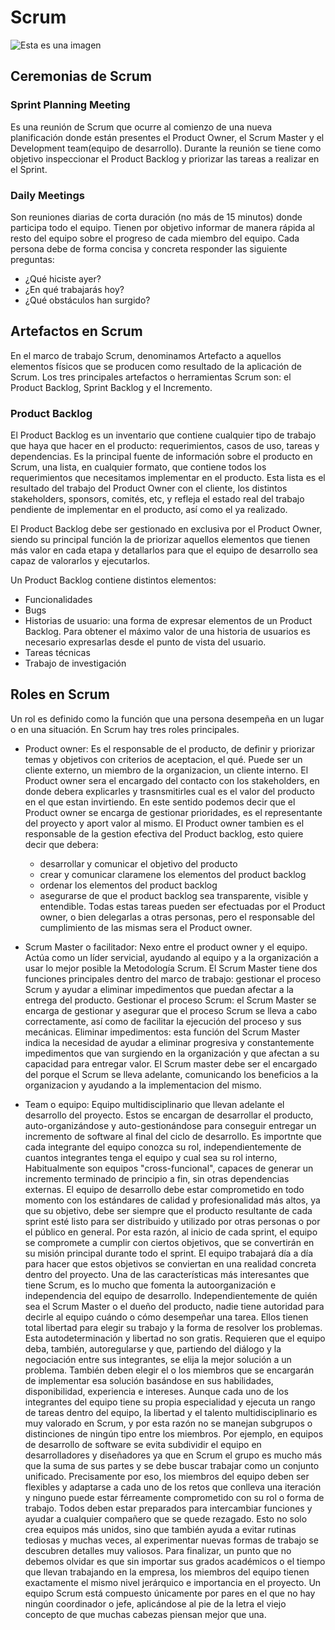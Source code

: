 # Scrum

![Esta es una imagen](https://miro.medium.com/max/1200/1*9y2sMFou3w-FjWBVt_2ibA.png)

## Ceremonias de Scrum
### Sprint Planning Meeting 
Es una reunión de Scrum que ocurre al comienzo de una nueva planificación donde están presentes el Product Owner, el Scrum Master y el Development team(equipo de desarrollo). Durante la reunión se tiene como objetivo inspeccionar el Product Backlog y priorizar las tareas a realizar en el Sprint.
### Daily Meetings
Son reuniones diarias de corta duración (no más de 15 minutos) donde participa todo el equipo. Tienen por objetivo informar de manera rápida al resto del equipo sobre el progreso de cada miembro del equipo. 
Cada persona debe de forma concisa y concreta responder las siguiente preguntas:
- ¿Qué hiciste ayer?
- ¿En qué trabajarás hoy?
- ¿Qué obstáculos han surgido?


## Artefactos en Scrum
En el marco de trabajo Scrum, denominamos Artefacto a aquellos elementos físicos que se producen como resultado de la aplicación de Scrum. Los tres principales artefactos o herramientas Scrum son: el Product Backlog, Sprint Backlog y el Incremento.

### Product Backlog
El Product Backlog es un inventario que contiene cualquier tipo de trabajo que haya que hacer en el producto: requerimientos, casos de uso, tareas y dependencias. Es la principal fuente de información sobre el producto en Scrum, una lista, en cualquier formato, que contiene todos los requerimientos que necesitamos implementar en el producto. Esta lista es el resultado del trabajo del Product Owner con el cliente, los distintos stakeholders, sponsors, comités, etc, y refleja el estado real del trabajo pendiente de implementar en el producto, así como el ya realizado. 

El Product Backlog debe ser gestionado en exclusiva por el Product Owner, siendo su principal función la de priorizar aquellos elementos que tienen más valor en cada etapa y detallarlos para que el equipo de desarrollo sea capaz de valorarlos y ejecutarlos.

Un Product Backlog contiene distintos elementos:

- Funcionalidades
- Bugs
- Historias de usuario: una forma de expresar elementos de un Product Backlog. Para obtener el máximo valor de una historia de usuarios es necesario expresarlas desde el punto de vista del usuario.
- Tareas técnicas
- Trabajo de investigación


## Roles en Scrum
Un rol es definido como la función que una persona desempeña en un lugar o en una situación. En Scrum hay tres roles principales.

- Product owner: Es el responsable de el producto, de definir y priorizar temas y objetivos con criterios de aceptacion, el qué. Puede ser un cliente externo, un miembro de la organizacion, un cliente interno. El Product owner sera el encargado del contacto con los stakeholders, en donde debera explicarles y trasnsmitirles cual es el valor del producto en el que estan invirtiendo. En este sentido podemos decir que el Product owner se encarga de gestionar prioridades, es el representante del proyecto y aport valor al mismo.
  El Product owner tambien es el responsable de la gestion efectiva del Product backlog, esto quiere decir que debera:
  * desarrollar y comunicar el objetivo del producto
  * crear y comunicar claramene los elementos del product backlog
  * ordenar los elementos del product backlog
  * asegurarse de que el product backlog sea transparente, visible y entendible.
 Todas estas tareas pueden ser efectuadas por el Product owner, o bien delegarlas a otras personas, pero el responsable del cumplimiento de las mismas sera el Product owner.

- Scrum Master o facilitador: Nexo entre el product owner y el equipo. Actúa como un líder servicial, ayudando al equipo y a la organización a usar lo mejor posible  la Metodología Scrum. El Scrum Master tiene dos funciones principales dentro del marco de trabajo: gestionar el proceso Scrum y ayudar a eliminar impedimentos que puedan afectar a la entrega del producto.
Gestionar el proceso Scrum: el Scrum Master se encarga de gestionar y asegurar que el proceso Scrum se lleva a cabo correctamente, así como de facilitar la ejecución del proceso y sus mecánicas.
Eliminar impedimentos: esta función del Scrum Master indica la necesidad de ayudar a eliminar progresiva y constantemente impedimentos que van surgiendo en la organización y que afectan a su capacidad para entregar valor.
El Scrum master debe ser el encargado del porque el Scrum se lleva adelante, comunicando los beneficios a la organizacion y ayudando a la implementacion del mismo. 

- Team o equipo: Equipo multidisciplinario que llevan adelante el desarrollo del proyecto. Estos se encargan de desarrollar el producto, auto-organizándose y auto-gestionándose para conseguir entregar un incremento de software al final del ciclo de desarrollo. Es importnte que cada integrante del equipo conozca su rol, independientemente de cuantos integrantes tenga el equipo y cual sea su rol interno, Habitualmente son equipos "cross-funcional", capaces de generar un incremento terminado de principio a fin, sin otras dependencias externas.
El equipo de desarrollo debe estar comprometido en todo momento con los estándares de calidad y profesionalidad más altos, ya que su objetivo, debe ser siempre que el producto resultante de cada sprint esté listo para ser distribuido y utilizado por otras personas o por el público en general. Por esta razón, al inicio de cada sprint, el equipo se compromete a cumplir con ciertos objetivos, que se convertirán en su misión principal durante todo el sprint. El equipo trabajará día a día para hacer que estos objetivos se conviertan en una realidad concreta dentro del proyecto. Una de las características más interesantes que tiene Scrum, es lo mucho que fomenta la autoorganización e independencia del equipo de desarrollo. Independientemente de quién sea el Scrum Master o el dueño del producto, nadie tiene autoridad para decirle al equipo cuándo o cómo desempeñar una tarea. Ellos tienen total libertad para elegir su trabajo y la forma de resolver los problemas. Esta autodeterminación y libertad no son gratis. Requieren que el equipo deba, también, autoregularse y que, partiendo del diálogo y la negociación entre sus integrantes, se elija la mejor solución a un problema. También deben elegir el o los miembros que se encargarán de implementar esa solución basándose en sus habilidades, disponibilidad, experiencia e intereses. Aunque cada uno de los integrantes del equipo tiene su propia especialidad y ejecuta un rango de tareas dentro del equipo, la libertad y el talento multidisciplinario es muy valorado en Scrum, y por esta razón no se manejan subgrupos o distinciones de ningún tipo entre los miembros. Por ejemplo, en equipos de desarrollo de software se evita subdividir el equipo en desarrolladores y diseñadores ya que en Scrum el grupo es mucho más que la suma de sus partes y se debe buscar trabajar como un conjunto unificado. Precisamente por eso, los miembros del equipo deben ser flexibles y adaptarse a cada uno de los retos que conlleva una iteración y ninguno puede estar férreamente comprometido con su rol o forma de trabajo. Todos deben estar preparados para intercambiar funciones y ayudar a cualquier compañero que se quede rezagado. Esto no solo crea equipos más unidos, sino que también ayuda a evitar rutinas tediosas y muchas veces, al experimentar nuevas formas de trabajo se descubren detalles muy valiosos. Para finalizar, un punto que no debemos olvidar es que sin importar sus grados académicos o el tiempo que llevan trabajando en la empresa, los miembros del equipo tienen exactamente el mismo nivel jerárquico e importancia en el proyecto.
Un equipo Scrum está compuesto únicamente por pares en el que no hay ningún coordinador o jefe, aplicándose al pie de la letra el viejo concepto de que muchas cabezas piensan mejor que una.

